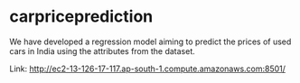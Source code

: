 # carpriceprediction
 We have developed a regression model aiming to predict the prices of used cars in India using the attributes from the dataset.<br>
 
Link: http://ec2-13-126-17-117.ap-south-1.compute.amazonaws.com:8501/
